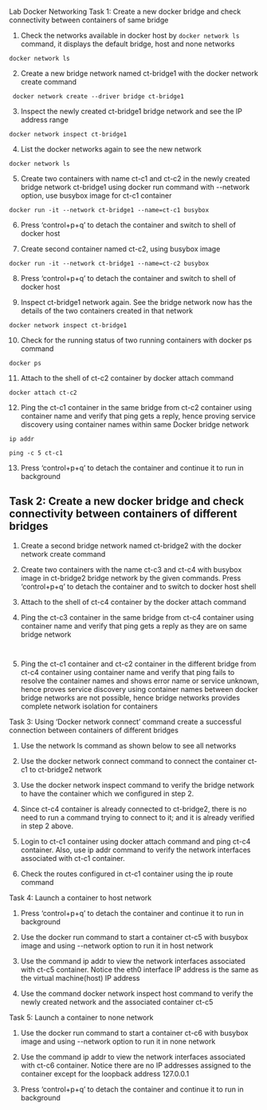 Lab Docker Networking 
Task 1: Create a new docker bridge and check connectivity between containers of same bridge
1.	Check the networks available in docker host by ```docker network ls``` command, it displays the default bridge, host and none networks
```
docker network ls
```
2.	Create a new bridge network named ct-bridge1 with the docker network create command
```
 docker network create --driver bridge ct-bridge1
 ```
3.	Inspect the newly created ct-bridge1 bridge network and see the IP address range 
```
docker network inspect ct-bridge1
```
4.	List the docker networks again to see the new network
```
docker network ls
```
5.	Create two containers with name ct-c1 and ct-c2 in the newly created bridge network ct-bridge1 using docker run command with --network option, use busybox image for ct-c1 container
```
docker run -it --network ct-bridge1 --name=ct-c1 busybox
```
6.	Press ‘control+p+q’ to detach the container and switch to shell of docker host

7.	Create second container named ct-c2, using busybox image
```
docker run -it --network ct-bridge1 --name=ct-c2 busybox
```
8.	Press ‘control+p+q’ to detach the container and switch to shell of docker host

9.	Inspect ct-bridge1 network again. See the bridge network now has the details of the two containers created in that network
```
docker network inspect ct-bridge1
```
10.	Check for the running status of two running containers with docker ps command
```
docker ps
```
11.	Attach to the shell of ct-c2 container by docker attach command
```
docker attach ct-c2
```
12.	Ping the ct-c1 container in the same bridge from ct-c2 container using container name and verify that ping gets a reply, hence proving service discovery using container names within same Docker bridge network
```
ip addr
```
```
ping -c 5 ct-c1
```
13.	Press ‘control+p+q’ to detach the container and continue it to run in background
## Task 2: Create a new docker bridge and check connectivity between containers of different bridges
1.	Create a second bridge network named ct-bridge2 with the docker network create command

 

 

2.	Create two containers with the name ct-c3 and ct-c4 with busybox image in ct-bridge2 bridge network by the given commands. Press ‘control+p+q’ to detach the container and to switch to docker host shell

 

3.	Attach to the shell of ct-c4 container by the docker attach command

 

4.	Ping the ct-c3 container in the same bridge from ct-c4 container using container name and verify that ping gets a reply as they are on same bridge network
 
 
              
               
5.	Ping the ct-c1 container and ct-c2 container in the different bridge from ct-c4 container using container name and verify that ping fails to resolve the container names and shows error name or service unknown, hence proves service discovery using container names between docker bridge networks are not possible, hence bridge networks provides complete network isolation for containers

 

 

Task 3: Using ‘Docker network connect’ command create a successful connection between containers of different bridges

1.	Use the network ls command as shown below to see all networks 

 

             

2.	Use the docker network connect command to connect the container ct-c1 to ct-bridge2 network

 

 

3.	Use the docker network inspect command to verify the bridge network to have the container which we configured in step 2.

 

 

 


4.	Since ct-c4 container is already connected to ct-bridge2, there is no need to run a command trying to connect to it; and it is already verified in step 2 above.

5.	Login to ct-c1 container using docker attach command and ping ct-c4 container. Also, use ip addr command to verify the network interfaces associated with ct-c1 container.

 



 


6.	Check the routes configured in ct-c1 container using the ip route command

 

               
Task 4: Launch a container to host network
1.	Press ‘control+p+q’ to detach the container and continue it to run in background

2.	Use the docker run command to start a container ct-c5 with busybox image and using --network option to run it in host network

              
            
3.	Use the command ip addr to view the network interfaces associated with ct-c5 container. Notice the eth0 interface IP address is the same as the virtual machine(host) IP address

 
 

 

4.	Use the command docker network inspect host command to verify the newly created network and the associated container ct-c5

 
 

 
            



Task 5: Launch a container to none network 
1.	Use the docker run command to start a container ct-c6 with busybox image and using --network option to run it in none network

             

2.	Use the command ip addr to view the network interfaces associated with ct-c6 container. Notice there are no IP addresses assigned to the container except for the loopback address 127.0.0.1

             

 

3.	Press ‘control+p+q’ to detach the container and continue it to run in background




